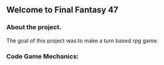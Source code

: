## Welcome to Final Fantasy 47

### About the project.
The goal of this project was to make a turn based rpg game. 

### Code Game Mechanics:


